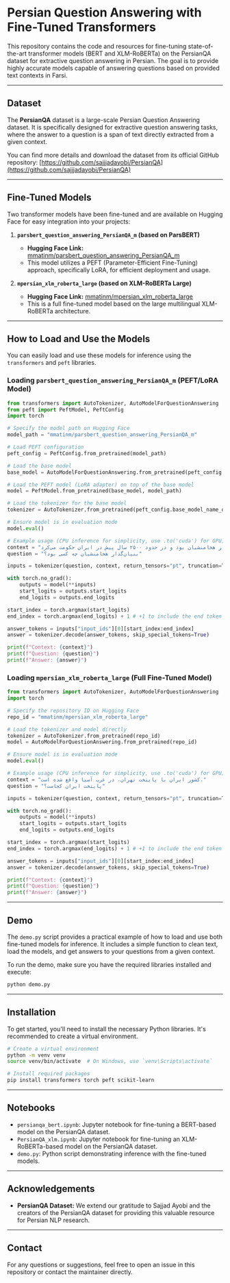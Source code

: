 # Persian Question Answering with Fine-Tuned Transformers

This repository contains the code and resources for fine-tuning state-of-the-art transformer models (BERT and XLM-RoBERTa) on the PersianQA dataset for extractive question answering in Persian. The goal is to provide highly accurate models capable of answering questions based on provided text contexts in Farsi.

---

## Dataset

The **PersianQA** dataset is a large-scale Persian Question Answering dataset. It is specifically designed for extractive question answering tasks, where the answer to a question is a span of text directly extracted from a given context.

You can find more details and download the dataset from its official GitHub repository:
[https://github.com/sajjjadayobi/PersianQA](https://github.com/sajjjadayobi/PersianQA)

---

## Fine-Tuned Models

Two transformer models have been fine-tuned and are available on Hugging Face for easy integration into your projects:

1.  **`parsbert_question_answering_PersianQA_m` (based on ParsBERT)**
    * **Hugging Face Link:** [mmatinm/parsbert_question_answering_PersianQA_m](https://huggingface.co/mmatinm/parsbert_question_answering_PersianQA_m)
    * This model utilizes a PEFT (Parameter-Efficient Fine-Tuning) approach, specifically LoRA, for efficient deployment and usage.

2.  **`mpersian_xlm_roberta_large` (based on XLM-RoBERTa Large)**
    * **Hugging Face Link:** [mmatinm/mpersian_xlm_roberta_large](https://huggingface.co/mmatinm/mpersian_xlm_roberta_large)
    * This is a full fine-tuned model based on the large multilingual XLM-RoBERTa architecture.

---

## How to Load and Use the Models

You can easily load and use these models for inference using the `transformers` and `peft` libraries.

### Loading `parsbert_question_answering_PersianQA_m` (PEFT/LoRA Model)

```python
from transformers import AutoTokenizer, AutoModelForQuestionAnswering
from peft import PeftModel, PeftConfig
import torch

# Specify the model path on Hugging Face
model_path = "mmatinm/parsbert_question_answering_PersianQA_m"

# Load PEFT configuration
peft_config = PeftConfig.from_pretrained(model_path)

# Load the base model
base_model = AutoModelForQuestionAnswering.from_pretrained(peft_config.base_model_name_or_path)

# Load the PEFT model (LoRA adapter) on top of the base model
model = PeftModel.from_pretrained(base_model, model_path)

# Load the tokenizer for the base model
tokenizer = AutoTokenizer.from_pretrained(peft_config.base_model_name_or_path)

# Ensure model is in evaluation mode
model.eval()

# Example usage (CPU inference for simplicity, use .to('cuda') for GPU)
context = "کوروش بزرگ بنیان‌گذار هخامنشیان بود و در حدود ۲۵۰۰ سال پیش در ایران حکومت می‌کرد."
question = "بنیان‌گذار هخامنشیان چه کسی بود؟"

inputs = tokenizer(question, context, return_tensors="pt", truncation=True)

with torch.no_grad():
    outputs = model(**inputs)
    start_logits = outputs.start_logits
    end_logits = outputs.end_logits

start_index = torch.argmax(start_logits)
end_index = torch.argmax(end_logits) + 1 # +1 to include the end token

answer_tokens = inputs["input_ids"][0][start_index:end_index]
answer = tokenizer.decode(answer_tokens, skip_special_tokens=True)

print(f"Context: {context}")
print(f"Question: {question}")
print(f"Answer: {answer}")
```

### Loading `mpersian_xlm_roberta_large` (Full Fine-Tuned Model)

```python
from transformers import AutoTokenizer, AutoModelForQuestionAnswering
import torch

# Specify the repository ID on Hugging Face
repo_id = "mmatinm/mpersian_xlm_roberta_large"

# Load the tokenizer and model directly
tokenizer = AutoTokenizer.from_pretrained(repo_id)
model = AutoModelForQuestionAnswering.from_pretrained(repo_id)

# Ensure model is in evaluation mode
model.eval()

# Example usage (CPU inference for simplicity, use .to('cuda') for GPU)
context = "کشور ایران با پایتخت تهران، در غرب آسیا واقع شده است."
question = "پایتخت ایران کجاست؟"

inputs = tokenizer(question, context, return_tensors="pt", truncation=True)

with torch.no_grad():
    outputs = model(**inputs)
    start_logits = outputs.start_logits
    end_logits = outputs.end_logits

start_index = torch.argmax(start_logits)
end_index = torch.argmax(end_logits) + 1 # +1 to include the end token

answer_tokens = inputs["input_ids"][0][start_index:end_index]
answer = tokenizer.decode(answer_tokens, skip_special_tokens=True)

print(f"Context: {context}")
print(f"Question: {question}")
print(f"Answer: {answer}")
```

---

## Demo

The `demo.py` script provides a practical example of how to load and use both fine-tuned models for inference. It includes a simple function to clean text, load the models, and get answers to your questions from a given context.

To run the demo, make sure you have the required libraries installed and execute:
```bash
python demo.py
```

---

## Installation

To get started, you'll need to install the necessary Python libraries. It's recommended to create a virtual environment.

```bash
# Create a virtual environment
python -m venv venv
source venv/bin/activate  # On Windows, use `venv\Scripts\activate`

# Install required packages
pip install transformers torch peft scikit-learn
```

---

## Notebooks

* `persianqa_bert.ipynb`: Jupyter notebook for fine-tuning a BERT-based model on the PersianQA dataset.
* `PersianQA_xlm.ipynb`: Jupyter notebook for fine-tuning an XLM-RoBERTa-based model on the PersianQA dataset.
* `demo.py`: Python script demonstrating inference with the fine-tuned models.

---

## Acknowledgements

* **PersianQA Dataset:** We extend our gratitude to Sajjad Ayobi and the creators of the PersianQA dataset for providing this valuable resource for Persian NLP research.

---

## Contact

For any questions or suggestions, feel free to open an issue in this repository or contact the maintainer directly.

